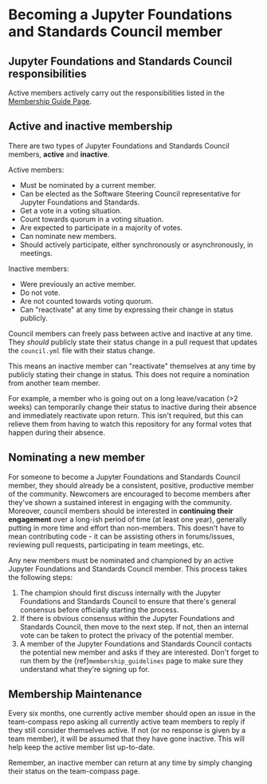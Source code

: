 # Becoming a Jupyter Foundations and Standards Council member

## Jupyter Foundations and Standards Council responsibilities

Active members actively carry out the responsibilities listed in the [Membership Guide Page](membership_guidelines).

## Active and inactive membership

There are two types of Jupyter Foundations and Standards Council members,
**active** and **inactive**.

Active members:

* Must be nominated by a current member.
* Can be elected as the Software Steering Council representative for Jupyter Foundations and Standards.
* Get a vote in a voting situation.
* Count towards quorum in a voting situation.
* Are expected to participate in a majority of votes.
* Can nominate new members.
* Should actively participate, either synchronously or asynchronously, in meetings.

Inactive members:

* Were previously an active member.
* Do not vote.
* Are not counted towards voting quorum.
* Can "reactivate" at any time by expressing their change in status publicly.

Council members can freely pass between active and inactive at any time. They
*should* publicly state their status change in a pull request that updates the
`council.yml` file with their status change.

This means an inactive member can "reactivate" themselves at any time by
publicly stating their change in status. This does not require a nomination from
another team member.

For example, a member who is going out on a long leave/vacation (>2 weeks) can
temporarily change their status to inactive during their absence and immediately
reactivate upon return. This isn't required, but this can relieve them from
having to watch this repository for any formal votes that happen during their
absence.

## Nominating a new member

For someone to become a Jupyter Foundations and Standards Council member,
they should already be a consistent, positive, productive member of the
community. Newcomers are encouraged to become members after they've shown a
sustained interest in engaging with the community. Moreover, council members
should be interested in **continuing their engagement** over a long-ish period
of time (at least one year), generally putting in more time and effort than
non-members. This doesn't have to mean contributing code - it can be assisting
others in forums/issues, reviewing pull requests, participating in team
meetings, etc.

Any new members must be nominated and championed by an active
Jupyter Foundations and Standards Council member. This process takes the following
steps:

1. The champion should first discuss internally with the
   Jupyter Foundations and Standards Council to ensure that there's general consensus
   before officially starting the process.
2. If there is obvious consensus within the Jupyter Foundations and Standards Council,
   then move to the next step. If not, then an internal vote can be taken to
   protect the privacy of the potential member.
3. A member of the Jupyter Foundations and Standards Council contacts the potential new
   member and asks if they are interested. Don't forget to run them by the
   {ref}`membership_guidelines` page to make sure they understand what they're
   signing up for.

## Membership Maintenance

Every six months, one currently active member should open an issue in the
team-compass repo asking all currently active team members to reply if they
still consider themselves active. If not (or no response is given by a team
member), it will be assumed that they have gone inactive. This will help keep
the active member list up-to-date.

Remember, an inactive member can return at any time by simply changing their
status on the team-compass page.
